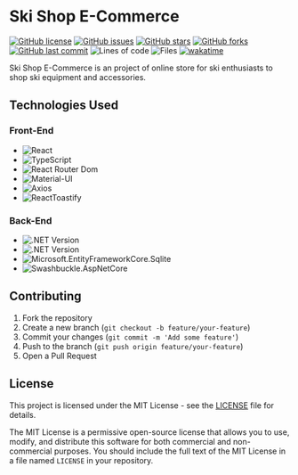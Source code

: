 # Ski Shop E-Commerce

[![GitHub license](https://img.shields.io/github/license/ricardocardoso-dev/ski-shop-e-commerce?color=brightgreen)](https://github.com/ricardocardoso-dev/ski-shop-e-commerce/blob/main/LICENSE)
[![GitHub issues](https://img.shields.io/github/issues/ricardocardoso-dev/ski-shop-e-commerce?color=brightgreen)](https://github.com/ricardocardoso-dev/ski-shop-e-commerce/issues)
[![GitHub stars](https://img.shields.io/github/stars/ricardocardoso-dev/ski-shop-e-commerce?color=brightgreen)](https://github.com/ricardocardoso-dev/ski-shop-e-commerce/stargazers)
[![GitHub forks](https://img.shields.io/github/forks/ricardocardoso-dev/ski-shop-e-commerce?color=brightgreen)](https://github.com/ricardocardoso-dev/ski-shop-e-commerce/network)
[![GitHub last commit](https://img.shields.io/github/last-commit/ricardocardoso-dev/ski-shop-e-commerce?color=brightgreen)](https://github.com/ricardocardoso-dev/ski-shop-e-commerce/commits/main)
![Lines of code](https://tokei.rs/b1/github/ricardocardoso-dev/ski-shop-e-commerce?category=code)
![Files](https://tokei.rs/b1/github/ricardocardoso-dev/ski-shop-e-commerce?category=files)
[![wakatime](https://wakatime.com/badge/user/957be417-f277-4ae4-a449-e6bc5785d785/project/5f5f577b-e883-45af-b0ee-f72f4d4fef38.svg)](https://wakatime.com/badge/user/957be417-f277-4ae4-a449-e6bc5785d785/project/5f5f577b-e883-45af-b0ee-f72f4d4fef38)

Ski Shop E-Commerce is an project of online store for ski enthusiasts to shop ski equipment and accessories.

## Technologies Used

<h3>Front-End</h3>  

- ![React](https://img.shields.io/badge/React-18.2.0-blue)
- ![TypeScript](https://img.shields.io/badge/TypeScript-4.9.5-blue)
- ![React Router Dom](https://img.shields.io/badge/React%20Router%20Dom-6.16.0-blue)
- ![Material-UI](https://img.shields.io/badge/Material--UI-5.14.4-blue)
- ![Axios](https://img.shields.io/badge/Axios-1.5.0-blue)
- ![ReactToastify](https://img.shields.io/badge/React_Toastify-9.1.3-blue)

<h3>Back-End</h3>  

- ![.NET Version](https://img.shields.io/badge/.NET-7.0-purple)
- ![.NET Version](https://img.shields.io/badge/CSharp-11.0-purple)
- ![Microsoft.EntityFrameworkCore.Sqlite](https://img.shields.io/badge/Sqlite-7.0.9-purple)
- ![Swashbuckle.AspNetCore](https://img.shields.io/badge/Swashbuckle-6.5.0-purple)

## Contributing

1. Fork the repository
2. Create a new branch (`git checkout -b feature/your-feature`)
3. Commit your changes (`git commit -m 'Add some feature'`)
4. Push to the branch (`git push origin feature/your-feature`)
5. Open a Pull Request


## License

This project is licensed under the MIT License - see the [LICENSE](LICENSE) file for details.

The MIT License is a permissive open-source license that allows you to use, modify, and distribute this software for both commercial and non-commercial purposes. You should include the full text of the MIT License in a file named `LICENSE` in your repository.
